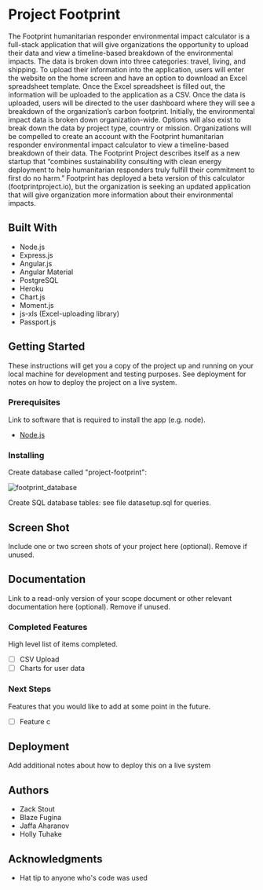 # Project Footprint

The Footprint humanitarian responder environmental impact calculator is a full-stack application that will give organizations the opportunity to upload their data and view a timeline-based breakdown of the environmental impacts.
The data is broken down into three categories: travel, living, and shipping. To upload their information into the application, users will enter the website on the home screen and have an option to download an Excel spreadsheet template. Once the Excel spreadsheet is filled out, the information will be uploaded to the application as a CSV.
Once the data is uploaded, users will be directed to the user dashboard where they will see a breakdown of the organization’s carbon footprint. Initially, the environmental impact data is broken down organization-wide. Options will also exist to break down the data by project type, country or mission. Organizations will be compelled to create an account with the Footprint humanitarian responder environmental impact calculator to view a timeline-based breakdown of their data.
The Footprint Project describes itself as a new startup that “combines sustainability consulting with clean energy deployment to help humanitarian responders truly fulfill their commitment to first do no harm.” Footprint has deployed a beta version of this calculator (footprintproject.io), but the organization is seeking an updated application that will give organization more information about their environmental impacts.


## Built With

* Node.js
* Express.js
* Angular.js
* Angular Material
* PostgreSQL
* Heroku
* Chart.js
* Moment.js
* js-xls (Excel-uploading library)
* Passport.js

## Getting Started

These instructions will get you a copy of the project up and running on your local machine for development and testing purposes. See deployment for notes on how to deploy the project on a live system.

### Prerequisites

Link to software that is required to install the app (e.g. node).

- [Node.js](https://nodejs.org/en/)

### Installing

Create database called "project-footprint":

![footprint_database](https://user-images.githubusercontent.com/29472568/33998428-0db2bf72-e0ad-11e7-850d-934cda2397df.png)

Create SQL database tables:
see file datasetup.sql for queries.

## Screen Shot

Include one or two screen shots of your project here (optional). Remove if unused.

## Documentation

Link to a read-only version of your scope document or other relevant documentation here (optional). Remove if unused.

### Completed Features

High level list of items completed.

- [ ] CSV Upload
- [ ] Charts for user data

### Next Steps

Features that you would like to add at some point in the future.

- [ ] Feature c

## Deployment

Add additional notes about how to deploy this on a live system

## Authors

* Zack Stout
* Blaze Fugina
* Jaffa Aharanov
* Holly Tuhake


## Acknowledgments

* Hat tip to anyone who's code was used
